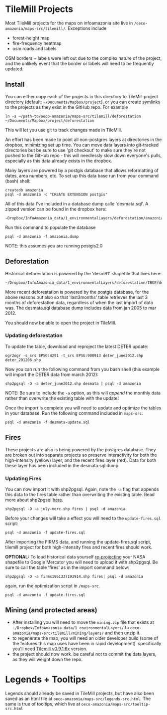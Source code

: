 # TileMill Projects

Most TileMill projects for the maps on infoamazonia site live in `/oeco-amazonia/maps-src/tilemill/`. Exceptions include 

- forest-height map
- fire-frequency heatmap
- osm roads and labels

OSM borders + labels were left out due to the complex nature of the project, and the unlikely event that the border or labels will need to be frequently updated. 


## Install

You can either copy each of the projects in this directory to TileMill project directory (default: `~/Documents/Mapbox/project`), or you can create [symlinks](http://en.wikipedia.org/wiki/Symbolic_link) to the projects as they exist in the GitHub repo. For example

	ln -s ~/path-to/oeco-amazonia/maps-src/tilemill/deforestation ~/Documents/Mapbox/project/deforestation
	
This will let you use git to track changes made in TileMill. 

An effort has been made to point all non-postgres layers at directories in the dropbox, minimizing set up time. You can move data layers into git-tracked directories but be sure to use 'git checkout' to make sure they're not pushed to the GitHub repo - this will needlessly slow down everyone's pulls, especially as this data already exists in the dropbox. 

Many layers are powered by a postgis database that allows reformatting of dates, area numbers, etc. To set up this data base run from your command (bash) shell:

	createdb amazonia
	psql -d amazonia -c "CREATE EXTENSION postgis"
	
All of this data I've included in a database dump calle 'desmata.sql'. A zipped version can be found in the dropbox here:

	~Dropbox/InfoAmazonia_data/1_environmentalLayers/deforestation/amazonia.dump.zip

Run this command to populate the database	

	psql -d amazonia -f amazonia.dump

NOTE: this assumes you are running postgis2.0

## Deforestation

Historical deforestation is powered by the 'desm91' shapefile that lives here:
	
	~/Dropbox/InfoAmazonia_data/1_environmentalLayers/deforestation/IBGE/deforestation_1991_shp/desm91.shp

More recent deforestation is powered by the postgis database, for the above reasons but also so that 'last3months' table retrieves the last 3 months of deforestation data, regardless of when the last import of data was. The desmata.sql database dump includes data from jan 2005 to mar 2012. 

You should now be able to open the project in TileMill. 

### Updating deforestation

To update the table, download and reproject the latest DETER update:

	ogr2ogr -s_srs EPSG:4291 -t_srs EPSG:900913 deter_june2012.shp deter_201206.shp

Now you can run the following command from you bash shell (this example will import the DETER data from march 2012):

	shp2pgsql -D -a deter_june2012.shp desmata | psql -d amazonia
	
NOTE: Be sure to include the `-a` option, as this will _append_ the monthly data rather than overwrite the existing table with the update! 

Once the import is complete you will need to update and optimize the tables in your database. Run the following command included in `maps-src`.

	psql -d amazonia -f desmata-update.sql 

## Fires

These projects are also is being powered by the postgres database. They are broken out into separate projects so preserve interactivity for both the high-intensity (yellow) layer, and the recent fires layer (red). Data for both these layer has been included in the desmata.sql dump. 

### Updating Fires

You can now import it with shp2pgsql. Again, note the `-a` flag that appends this data to the fires table rather than overwriting the existing table. Read more about shp2pgsql [here](http://www.bostongis.com/pgsql2shp_shp2pgsql_quickguide_20.bqg).

	shp2pgsql -D -a july-merc.shp fires | psql -d amazonia
	
Before your changes will take a effect you will need to the `update-fires.sql` script:

	psql -d amazonia -f update-fires.sql

After importing the FIRMS data, and running the update-fires.sql script, tilemill project for both high-intensity fires and recent fires should work. 

__OPTIONAL:__ To load historical data yourself [re-projecting](http://mapbox.com/tilemill/docs/guides/optimizing-shapefiles/) your NASA shapefile to Google Mercator you will need to upload it with shp2pgsql. Be sure to call the table 'fires' as in the import command below:

	shp2pgsql -D -a firms1961337193914.shp fires| psql -d amazonia

again, run the optimization script in `/maps-src`. 

	psql -d amazonia -f update-fires.sql


## Mining (and protected areas)

- After installing you will need to move the `mining.zip` file that exists at `~/Dropbox/InfoAmazonia_data/1_environmentalLayers/` to `oeco-amazonia/maps-src/tilemill/mining/layers/` and then unzip it. 
- to regenerate the map, you will need an older developer build (some of the features this map uses have been in rapid development). specifically you'll need [Tilemill v0.9.1.6x](https://github.com/downloads/mapbox/tilemill/TileMill-0.9.1.66-compositing-preview.zip) version.
- the project should now work. be careful not to commit the data layers, as they will weight down the repo.

# Legends + Tooltips

Legends should already be saved in TileMill projects, but have also been saved as an html file at `oeco-amazonia/maps-src/legends-src.html`. The same is true of tooltips, which live at `oeco-amazonia/maps-src/tooltip-src.html`